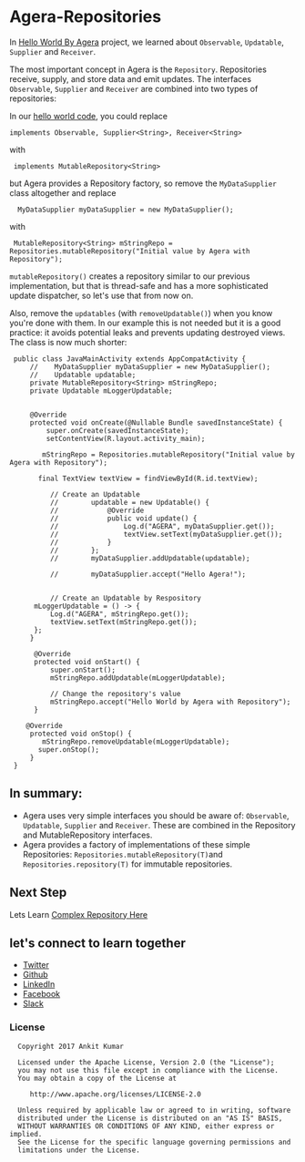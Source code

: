 # Agera-Repositories

In [Hello World By Agera](https://github.com/AnkitDroidGit/Hello-World-By-Agera) project, we learned about `Observable`, `Updatable`, `Supplier` and `Receiver`.
 
 The most important concept in Agera is the `Repository`. Repositories receive, supply, and store data and emit updates. The interfaces `Observable`, `Supplier` and `Receiver` are combined into two types of repositories:

In our [hello world code](https://github.com/AnkitDroidGit/Hello-World-By-Agera), you could replace 

    implements Observable, Supplier<String>, Receiver<String>

with
  
     implements MutableRepository<String>
  
  but Agera provides a Repository factory, so remove the `MyDataSupplier` class altogether and replace
  
      MyDataSupplier myDataSupplier = new MyDataSupplier();
  
  with 
  
     MutableRepository<String> mStringRepo = Repositories.mutableRepository("Initial value by Agera with Repository");
  
  `mutableRepository()` creates a repository similar to our previous implementation, but that is thread-safe and has a more sophisticated update dispatcher, so let's use that from now on.
  
  Also, remove the `updatables` (with `removeUpdatable()`) when you know you're done with them. In our example this is not needed but it is a good practice: it avoids potential leaks and prevents updating destroyed views. The class is now much shorter:
  
     public class JavaMainActivity extends AppCompatActivity {
         //    MyDataSupplier myDataSupplier = new MyDataSupplier();
         //    Updatable updatable;
         private MutableRepository<String> mStringRepo;
         private Updatable mLoggerUpdatable;
  
  
         @Override
         protected void onCreate(@Nullable Bundle savedInstanceState) {
             super.onCreate(savedInstanceState);
             setContentView(R.layout.activity_main);
  
            mStringRepo = Repositories.mutableRepository("Initial value by Agera with Repository");
  
           final TextView textView = findViewById(R.id.textView);
  
              // Create an Updatable
              //        updatable = new Updatable() {
              //            @Override
              //            public void update() {
              //                Log.d("AGERA", myDataSupplier.get());
              //                textView.setText(myDataSupplier.get());
              //            }
              //        };
              //        myDataSupplier.addUpdatable(updatable);
  
              //        myDataSupplier.accept("Hello Agera!");
  
  
              // Create an Updatable by Respository
          mLoggerUpdatable = () -> {
              Log.d("AGERA", mStringRepo.get());
              textView.setText(mStringRepo.get());
          };
         }
    
          @Override
          protected void onStart() {
              super.onStart();
              mStringRepo.addUpdatable(mLoggerUpdatable);
  
              // Change the repository's value
              mStringRepo.accept("Hello World by Agera with Repository");
          }
  
        @Override
         protected void onStop() {
            mStringRepo.removeUpdatable(mLoggerUpdatable);
           super.onStop();
         }
     }
  
  ## In summary:
  * Agera uses very simple interfaces you should be aware of: `Observable`, `Updatable`, `Supplier` and `Receiver`. These are combined in the Repository and MutableRepository interfaces.
  * Agera provides a factory of implementations of these simple Repositories: `Repositories.mutableRepository(T)`and `Repositories.repository(T)` for immutable repositories.
    
    
  ## Next Step
   
  Lets Learn [Complex Repository Here](https://github.com/AnkitDroidGit/Agera-ComplexRepository)
  
  ## let's connect to learn together
  - [Twitter](https://twitter.com/KumarAnkitRKE)
  - [Github](https://github.com/AnkitDroidGit)
  - [LinkedIn](https://www.linkedin.com/in/kumarankitkumar/)
  - [Facebook](https://www.facebook.com/freeankit)
  - [Slack](https://ankitdroid.slack.com)

  
  
  ### License
  
      Copyright 2017 Ankit Kumar
      
      Licensed under the Apache License, Version 2.0 (the "License");
      you may not use this file except in compliance with the License.
      You may obtain a copy of the License at
  
         http://www.apache.org/licenses/LICENSE-2.0
  
      Unless required by applicable law or agreed to in writing, software
      distributed under the License is distributed on an "AS IS" BASIS,
      WITHOUT WARRANTIES OR CONDITIONS OF ANY KIND, either express or implied.
      See the License for the specific language governing permissions and
      limitations under the License.
